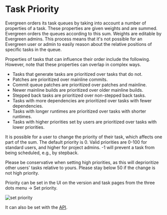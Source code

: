 # Task Priority

Evergreen orders its task queues by taking into account a number of properties
of a task. These properties are given weights and are summed. Evergreen orders
the queues according to this sum. Weights are editable by Evergreen admins.
This process means that it's not possible for an Evergreen user or admin to
easily reason about the relative positions of specific tasks in the queue.

Properties of tasks that can influence their order include the following.
However, note that these properties can overlap in complex ways.

- Tasks that generate tasks are prioritized over tasks that do not.
- Patches are prioritized over mainline commits.
- Commit queue patches are prioritized over patches and mainline.
- Newer mainline builds are prioritized over older mainline builds.
- Stepped back tasks are prioritized over non-stepped back tasks.
- Tasks with more dependencies are prioritized over tasks with fewer dependencies.
- Tasks with longer runtimes are prioritized over tasks with shorter runtimes.
- Tasks with higher priorities set by users are prioritized over tasks with lower priorities.

It is possible for a user to change the priority of their task, which affects
one part of the sum. The default priority is 0. Valid priorities are 0-100 for
standard users, and higher for project admins. -1 will prevent a task from being
scheduled, e.g., by stepback.

Please be conservative when setting high priorities, as this will deprioritize
other users' tasks relative to yours. Please stay below 50 if the change is not
high priority.

Priority can be set in the UI on the version and task pages from the three dots
menu -> Set priority. 

![set priority](https://private-user-images.githubusercontent.com/624531/295986802-cd5ecf2d-c7f8-484e-943c-c8ad2cc3370c.png?jwt=eyJhbGciOiJIUzI1NiIsInR5cCI6IkpXVCJ9.eyJpc3MiOiJnaXRodWIuY29tIiwiYXVkIjoicmF3LmdpdGh1YnVzZXJjb250ZW50LmNvbSIsImtleSI6ImtleTUiLCJleHAiOjE3MDQ5OTE3MDQsIm5iZiI6MTcwNDk5MTQwNCwicGF0aCI6Ii82MjQ1MzEvMjk1OTg2ODAyLWNkNWVjZjJkLWM3ZjgtNDg0ZS05NDNjLWM4YWQyY2MzMzcwYy5wbmc_WC1BbXotQWxnb3JpdGhtPUFXUzQtSE1BQy1TSEEyNTYmWC1BbXotQ3JlZGVudGlhbD1BS0lBVkNPRFlMU0E1M1BRSzRaQSUyRjIwMjQwMTExJTJGdXMtZWFzdC0xJTJGczMlMkZhd3M0X3JlcXVlc3QmWC1BbXotRGF0ZT0yMDI0MDExMVQxNjQzMjRaJlgtQW16LUV4cGlyZXM9MzAwJlgtQW16LVNpZ25hdHVyZT1lNTY5ZDkwYTgyZTQxMGQzZmVlNjRiYTA3MjU3MDg1ZWE4ZGRjOTAzMGVmOGMwMTlkZDI2YzhkMmI0OWQxZThlJlgtQW16LVNpZ25lZEhlYWRlcnM9aG9zdCZhY3Rvcl9pZD0wJmtleV9pZD0wJnJlcG9faWQ9MCJ9.t66CQdsEc-HHN2EsMrAFgrSbPrqYOlocPEklWHAI1FU)

It can also be set with the
[API](../API/REST-V2-Usage.md).